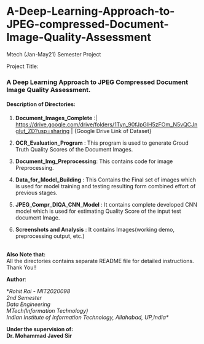 # A-Deep-Learning-Approach-to-JPEG-compressed-Document-Image-Quality-Assessment
Mtech (Jan-May21) Semester Project

Project Title: 
### A Deep Learning Approach to JPEG Compressed Document Image Quality Assessment.

#### Description of Directories: 

1) **Document_Images_Complete** :| https://drive.google.com/drive/folders/1Tyn_90fJpGlH5zFOm_N5vQCJngIut_ZD?usp=sharing | {Google Drive Link of Dataset}

2) **OCR_Evaluation_Program**   : This program is used to generate Groud Truth Quality Scores of the Document Images.

3) **Document_Img_Preprocessing**: This contains code for image Preprocessing.

4) **Data_for_Model_Building**  : This Contains the Final set of images which is used for model training and testing resulting form combined effort of previous stages. 

5) **JPEG_Compr_DIQA_CNN_Model** : It contains complete developed CNN model which is used for estimating Quality Score of the input test document Image.    

6) **Screenshots and Analysis**  : It contains Images(working demo, preprocessing output, etc.)


\
**Also Note that:** \
All the directories contains separate README file for detailed instructions.
\
Thank You!! 



**Author**:

**Rohit Rai - MIT2020098\
2nd Semester\
Data Engineering\
MTech(Information Technology)\
Indian Institute of Information Technology, Allahabad, UP,India\**

**Under the supervision of:\
Dr. Mohammad Javed Sir**
